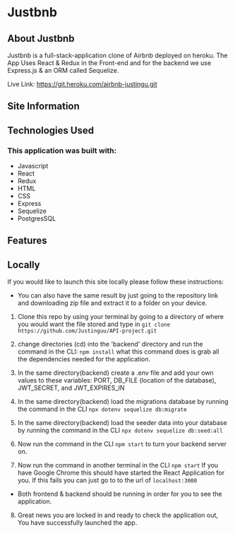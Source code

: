 # Justbnb

## About Justbnb

Justbnb is a full-stack-application clone of Airbnb deployed on heroku. The App Uses React & Redux in the Front-end and for the backend we use Express.js & an ORM called Sequelize.

Live Link: https://git.heroku.com/airbnb-justingu.git

## Site Information



## Technologies Used

### This application was built with:
- Javascript
- React
- Redux
- HTML
- CSS
- Express
- Sequelize
- PostgresSQL

## Features



## Locally

If you would like to launch this site locally please follow these instructions:

- You can also have the same result by just going to the repository link and downloading zip file and extract it to a folder on your device.


1. Clone this repo by using your terminal by going to a directory of where you would want the file stored and type in `git clone https://github.com/Justinguu/API-project.git`

2. change directories (cd) into the 'backend' directory and run the command in the CLI: `npm install` what this command does is grab all the dependencies needed for the application.
3. In the same directory(backend) create a .env file and add your own values to these variables: PORT, DB_FILE (location of the database), JWT_SECRET, and JWT_EXPIRES_IN
4. In the same directory(backend) load the migrations database by running the command in the CLI `npx dotenv sequelize db:migrate`
5. In the same directory(backend) load the seeder data into your database by running the command in the CLI `npx dotenv sequelize db:seed:all`
6. Now run the command in the CLI `npm start` to turn your backend server on.
7. Now run the command in another terminal in the CLI `npm start` If you have Google Chrome this should have started the React Application for you. If this fails you can just go to to the url of `localhost:3000`

- Both frontend & backend should be running in order for you to see the application.

8. Great news you are locked in and ready to check the application out, You have successfully launched the app.

